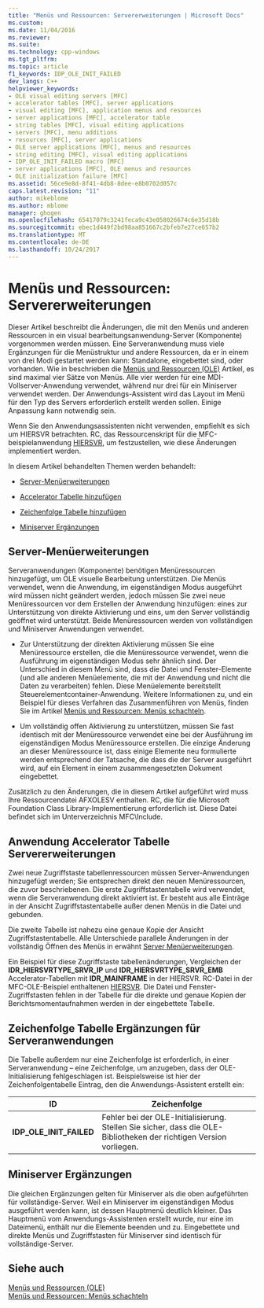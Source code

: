 ```yaml
---
title: "Menüs und Ressourcen: Servererweiterungen | Microsoft Docs"
ms.custom: 
ms.date: 11/04/2016
ms.reviewer: 
ms.suite: 
ms.technology: cpp-windows
ms.tgt_pltfrm: 
ms.topic: article
f1_keywords: IDP_OLE_INIT_FAILED
dev_langs: C++
helpviewer_keywords:
- OLE visual editing servers [MFC]
- accelerator tables [MFC], server applications
- visual editing [MFC], application menus and resources
- server applications [MFC], accelerator table
- string tables [MFC], visual editing applications
- servers [MFC], menu additions
- resources [MFC], server applications
- OLE server applications [MFC], menus and resources
- string editing [MFC], visual editing applications
- IDP_OLE_INIT_FAILED macro [MFC]
- server applications [MFC], OLE menus and resources
- OLE initialization failure [MFC]
ms.assetid: 56ce9e8d-8f41-4db8-8dee-e8b0702d057c
caps.latest.revision: "11"
author: mikeblome
ms.author: mblome
manager: ghogen
ms.openlocfilehash: 65417079c3241feca9c43e058026674c6e35d18b
ms.sourcegitcommit: ebec1d449f2bd98aa851667c2bfeb7e27ce657b2
ms.translationtype: MT
ms.contentlocale: de-DE
ms.lasthandoff: 10/24/2017
---
```

# <a name="menus-and-resources-server-additions"></a>Menüs und Ressourcen: Servererweiterungen
Dieser Artikel beschreibt die Änderungen, die mit den Menüs und anderen Ressourcen in ein visual bearbeitungsanwendung-Server (Komponente) vorgenommen werden müssen. Eine Serveranwendung muss viele Ergänzungen für die Menüstruktur und andere Ressourcen, da er in einem von drei Modi gestartet werden kann: Standalone, eingebettet sind, oder vorhanden. Wie in beschrieben die [Menüs und Ressourcen (OLE)](../mfc/menus-and-resources-ole.md) Artikel, es sind maximal vier Sätze von Menüs. Alle vier werden für eine MDI-Vollserver-Anwendung verwendet, während nur drei für ein Miniserver verwendet werden. Der Anwendungs-Assistent wird das Layout im Menü für den Typ des Servers erforderlich erstellt werden sollen. Einige Anpassung kann notwendig sein.  
  
 Wenn Sie den Anwendungsassistenten nicht verwenden, empfiehlt es sich um HIERSVR betrachten. RC, das Ressourcenskript für die MFC-beispielanwendung [HIERSVR](../visual-cpp-samples.md), um festzustellen, wie diese Änderungen implementiert werden.  
  
 In diesem Artikel behandelten Themen werden behandelt:  
  
-   [Server-Menüerweiterungen](#_core_server_menu_additions)  
  
-   [Accelerator Tabelle hinzufügen](#_core_server_application_accelerator_table_additions)  
  
-   [Zeichenfolge Tabelle hinzufügen](../mfc/menus-and-resources-container-additions.md)  
  
-   [Miniserver Ergänzungen](#_core_mini.2d.server_additions)  
  
##  <a name="_core_server_menu_additions"></a>Server-Menüerweiterungen  
 Serveranwendungen (Komponente) benötigen Menüressourcen hinzugefügt, um OLE visuelle Bearbeitung unterstützen. Die Menüs verwendet, wenn die Anwendung, im eigenständigen Modus ausgeführt wird müssen nicht geändert werden, jedoch müssen Sie zwei neue Menüressourcen vor dem Erstellen der Anwendung hinzufügen: eines zur Unterstützung von direkte Aktivierung und eins, um den Server vollständig geöffnet wird unterstützt. Beide Menüressourcen werden von vollständigen und Miniserver Anwendungen verwendet.  
  
-   Zur Unterstützung der direkten Aktivierung müssen Sie eine Menüressource erstellen, die die Menüressource verwendet, wenn die Ausführung im eigenständigen Modus sehr ähnlich sind. Der Unterschied in diesem Menü sind, dass die Datei und Fenster-Elemente (und alle anderen Menüelemente, die mit der Anwendung und nicht die Daten zu verarbeiten) fehlen. Diese Menüelemente bereitstellt Steuerelementcontainer-Anwendung. Weitere Informationen zu, und ein Beispiel für dieses Verfahren das Zusammenführen von Menüs, finden Sie im Artikel [Menüs und Ressourcen: Menüs schachteln](../mfc/menus-and-resources-menu-merging.md).  
  
-   Um vollständig offen Aktivierung zu unterstützen, müssen Sie fast identisch mit der Menüressource verwendet eine bei der Ausführung im eigenständigen Modus Menüressource erstellen. Die einzige Änderung an dieser Menüressource ist, dass einige Elemente neu formulierte werden entsprechend der Tatsache, die dass die der Server ausgeführt wird, auf ein Element in einem zusammengesetzten Dokument eingebettet.  
  
 Zusätzlich zu den Änderungen, die in diesem Artikel aufgeführt wird muss Ihre Ressourcendatei AFXOLESV enthalten. RC, die für die Microsoft Foundation Class Library-Implementierung erforderlich ist. Diese Datei befindet sich im Unterverzeichnis MFC\Include.  
  
##  <a name="_core_server_application_accelerator_table_additions"></a>Anwendung Accelerator Tabelle Servererweiterungen  
 Zwei neue Zugriffstaste tabellenressourcen müssen Server-Anwendungen hinzugefügt werden; Sie entsprechen direkt den neuen Menüressourcen, die zuvor beschriebenen. Die erste Zugriffstastentabelle wird verwendet, wenn die Serveranwendung direkt aktiviert ist. Er besteht aus alle Einträge in der Ansicht Zugriffstastentabelle außer denen Menüs in die Datei und gebunden.  
  
 Die zweite Tabelle ist nahezu eine genaue Kopie der Ansicht Zugriffstastentabelle. Alle Unterschiede parallele Änderungen in der vollständig Öffnen des Menüs in erwähnt [Server Menüerweiterungen](#_core_server_menu_additions).  
  
 Ein Beispiel für diese Zugriffstaste tabellenänderungen, Vergleichen der **IDR_HIERSVRTYPE_SRVR_IP** und **IDR_HIERSVRTYPE_SRVR_EMB** Accelerator-Tabellen mit **IDR_MAINFRAME** in der HIERSVR. RC-Datei in der MFC-OLE-Beispiel enthaltenen [HIERSVR](../visual-cpp-samples.md). Die Datei und Fenster-Zugriffstasten fehlen in der Tabelle für die direkte und genaue Kopien der Berichtsmomentaufnahmen werden in der eingebettete Tabelle.  
  
##  <a name="_core_string_table_additions_for_server_applications"></a>Zeichenfolge Tabelle Ergänzungen für Serveranwendungen  
 Die Tabelle außerdem nur eine Zeichenfolge ist erforderlich, in einer Serveranwendung – eine Zeichenfolge, um anzugeben, dass der OLE-Initialisierung fehlgeschlagen ist. Beispielsweise ist hier der Zeichenfolgentabelle Eintrag, den die Anwendungs-Assistent erstellt ein:  
  
|ID|Zeichenfolge|  
|--------|------------|  
|**IDP_OLE_INIT_FAILED**|Fehler bei der OLE-Initialisierung. Stellen Sie sicher, dass die OLE-Bibliotheken der richtigen Version vorliegen.|  
  
##  <a name="_core_mini.2d.server_additions"></a>Miniserver Ergänzungen  
 Die gleichen Ergänzungen gelten für Miniserver als die oben aufgeführten für vollständige-Server. Weil ein Miniserver im eigenständigen Modus ausgeführt werden kann, ist dessen Hauptmenü deutlich kleiner. Das Hauptmenü vom Anwendungs-Assistenten erstellt wurde, nur eine im Dateimenü, enthält nur die Elemente beenden und zu. Eingebettete und direkte Menüs und Zugriffstasten für Miniserver sind identisch für vollständige-Server.  
  
## <a name="see-also"></a>Siehe auch  
 [Menüs und Ressourcen (OLE)](../mfc/menus-and-resources-ole.md)   
 [Menüs und Ressourcen: Menüs schachteln](../mfc/menus-and-resources-menu-merging.md)

